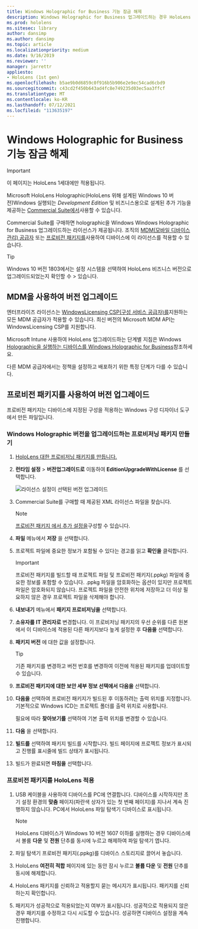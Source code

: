 ```yaml
---
title: Windows Holographic for Business 기능 잠금 해제
description: Windows Holographic for Business 업그레이드하는 경우 HoloLens 비즈니스용으로 설계된 추가 기능을 제공합니다.
ms.prod: hololens
ms.sitesec: library
author: dansimp
ms.author: dansimp
ms.topic: article
ms.localizationpriority: medium
ms.date: 9/16/2019
ms.reviewer: ''
manager: jarrettr
appliesto:
- HoloLens (1st gen)
ms.openlocfilehash: b5ae9b0d6859c0f916b5b906e2e9ec54cad6cbd9
ms.sourcegitcommit: c43cd2f450b643ad4fc8e749235d03ec5aa3ffcf
ms.translationtype: MT
ms.contentlocale: ko-KR
ms.lasthandoff: 07/12/2021
ms.locfileid: "113635197"
---
```

# <a name="unlock-windows-holographic-for-business-features"></a>Windows Holographic for Business 기능 잠금 해제

> [!IMPORTANT]
> 이 페이지는 HoloLens 1세대에만 적용됩니다.

Microsoft HoloLens Holographic(HoloLens 위해 설계된 Windows 10 버전)Windows 실행되는 *Development Edition* 및 비즈니스용으로 설계된 추가 기능을 제공하는 [Commercial Suite에서](hololens-commercial-features.md)사용할 수 있습니다.

Commercial Suite를 구매하면 holographic을 Windows Windows Holographic for Business 업그레이드하는 라이선스가 제공됩니다. 조직의 [MDM(모바일 디바이스 관리) 공급자](#edition-upgrade-by-using-mdm) 또는 [프로비전 패키지를](#edition-upgrade-by-using-a-provisioning-package)사용하여 디바이스에 이 라이선스를 적용할 수 있습니다.

> [!TIP]
> Windows 10 버전 1803에서는 설정 시스템을 선택하여 HoloLens 비즈니스 버전으로 업그레이드되었는지 확인할 수   >  있습니다.

## <a name="edition-upgrade-by-using-mdm"></a>MDM을 사용하여 버전 업그레이드

엔터프라이즈 라이선스는 [WindowsLicensing CSP(구성 서비스 공급자)를](https://msdn.microsoft.com/library/windows/hardware/dn904983.aspx)지원하는 모든 MDM 공급자가 적용할 수 있습니다. 최신 버전의 Microsoft MDM API는 WindowsLicensing CSP를 지원합니다.

Microsoft Intune 사용하여 HoloLens 업그레이드하는 단계별 지침은 Windows [Holographic을 실행하는 디바이스를 Windows Holographic for Business](/intune/holographic-upgrade)참조하세요.

 다른 MDM 공급자에서는 정책을 설정하고 배포하기 위한 특정 단계가 다를 수 있습니다.

## <a name="edition-upgrade-by-using-a-provisioning-package"></a>프로비전 패키지를 사용하여 버전 업그레이드

프로비전 패키지는 디바이스에 지정된 구성을 적용하는 Windows 구성 디자이너 도구에서 만든 파일입니다.

### <a name="create-a-provisioning-package-that-upgrades-the-windows-holographic-edition"></a>Windows Holographic 버전을 업그레이드하는 프로비저닝 패키지 만들기

1. [HoloLens 대한 프로비저닝 패키지를 만듭니다.](hololens-provisioning.md)
1. **런타임 설정**  >  **버전업그레이드로** 이동하여 **EditionUpgradeWithLicense** 를 선택합니다.

    ![라이선스 설정이 선택된 버전 업그레이드](images/icd1.png)

1. Commercial Suite를 구매할 때 제공된 XML 라이선스 파일을 찾습니다.

    > [!NOTE]
    > [프로비전 패키지 에서 추가 설정을](hololens-provisioning.md)구성할 수 있습니다.

1. **파일** 메뉴에서 **저장** 을 선택합니다. 

1. 프로젝트 파일에 중요한 정보가 포함될 수 있다는 경고를 읽고 **확인을** 클릭합니다.

    > [!IMPORTANT]
    > 프로비전 패키지를 빌드할 때 프로젝트 파일 및 프로비전 패키지(.ppkg) 파일에 중요한 정보를 포함할 수 있습니다. .ppkg 파일을 암호화하는 옵션이 있지만 프로젝트 파일은 암호화되지 않습니다. 프로젝트 파일을 안전한 위치에 저장하고 더 이상 필요하지 않은 경우 프로젝트 파일을 삭제해야 합니다.

1. **내보내기** 메뉴에서 **패키지 프로비저닝을** 선택합니다.

1. **소유자를** **IT 관리자로** 변경합니다. 이 프로비저닝 패키지의 우선 순위를 다른 원본에서 이 디바이스에 적용된 다른 패키지보다 높게 설정한 후 **다음을** 선택합니다.

1. **패키지 버전** 에 대한 값을 설정합니다.

    > [!TIP]
    > 기존 패키지를 변경하고 버전 번호를 변경하여 이전에 적용된 패키지를 업데이트할 수 있습니다.

1. **프로비전 패키지에 대한 보안 세부 정보 선택에서** **다음을** 선택합니다.

1. **다음을** 선택하여 프로비전 패키지가 빌드된 후 이동하려는 출력 위치를 지정합니다. 기본적으로 Windows ICD는 프로젝트 폴더를 출력 위치로 사용합니다.

    필요에 따라 **찾아보기를** 선택하여 기본 출력 위치를 변경할 수 있습니다.

1. **다음** 을 선택합니다.

1. **빌드를** 선택하여 패키지 빌드를 시작합니다. 빌드 페이지에 프로젝트 정보가 표시되고 진행률 표시줄에 빌드 상태가 표시됩니다.

1. 빌드가 완료되면 **마침을** 선택합니다.

### <a name="apply-the-provisioning-package-to-hololens"></a>프로비전 패키지를 HoloLens 적용

1. USB 케이블을 사용하여 디바이스를 PC에 연결합니다. 디바이스를 시작하지만 초기 설정 환경의 **맞춤** 페이지(파란색 상자가 있는 첫 번째 페이지)를 지나서 계속 진행하지 않습니다. PC에서 HoloLens 파일 탐색기 디바이스로 표시됩니다.

    > [!NOTE]
    > HoloLens 디바이스가 Windows 10 버전 1607 이하를 실행하는 경우 디바이스에서 볼륨 **다운** 및 **전원** 단추를 동시에 누르고 해제하여 파일 탐색기 엽니다.

1. 파일 탐색기 프로비전 패키지(.ppkg)를 디바이스 스토리지로 끌어서 놓습니다.

1. HoloLens **여전히 적합** 페이지에 있는 동안 잠시 누르고 **볼륨 다운** 및 **전원** 단추를 동시에 해제합니다.

1. HoloLens 패키지를 신뢰하고 적용할지 묻는 메시지가 표시됩니다. 패키지를 신뢰하는지 확인합니다.

1. 패키지가 성공적으로 적용되었는지 여부가 표시됩니다. 성공적으로 적용되지 않은 경우 패키지를 수정하고 다시 시도할 수 있습니다. 성공하면 디바이스 설정을 계속 진행합니다.
